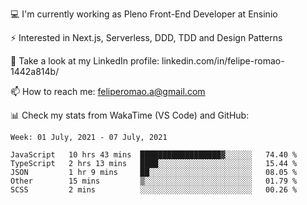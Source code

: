 💻 I'm currently working as Pleno Front-End Developer at Ensinio

⚡ Interested in Next.js, Serverless, DDD, TDD and Design Patterns

👥 Take a look at my LinkedIn profile: linkedin.com/in/felipe-romao-1442a814b/

📫 How to reach me: feliperomao.a@gmail.com

📊 Check my stats from WakaTime (VS Code) and GitHub:

<!--START_SECTION:waka-->
```text
Week: 01 July, 2021 - 07 July, 2021

JavaScript   10 hrs 43 mins  ██████████████████▓░░░░░░   74.40 % 
TypeScript   2 hrs 13 mins   ████░░░░░░░░░░░░░░░░░░░░░   15.44 % 
JSON         1 hr 9 mins     ██░░░░░░░░░░░░░░░░░░░░░░░   08.05 % 
Other        15 mins         ▒░░░░░░░░░░░░░░░░░░░░░░░░   01.79 % 
SCSS         2 mins          ░░░░░░░░░░░░░░░░░░░░░░░░░   00.26 % 
```
<!--END_SECTION:waka-->
